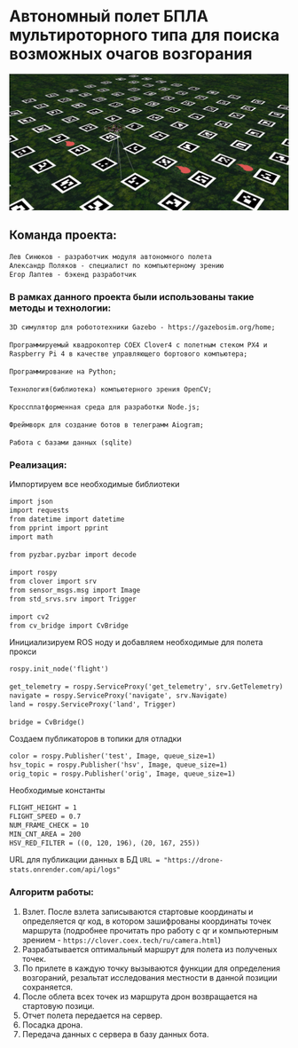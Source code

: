 # Автономный полет БПЛА мультироторного типа для поиска возможных очагов возгорания

![image](https://github.com/Sandrolek/info-project-clover/blob/master/drone_sim.jpg)

## Команда проекта:
```
Лев Синюков - разработчик модуля автономного полета
Александр Поляков - специалист по компьютерному зрению
Егор Лаптев - бэкенд разработчик
```

### В рамках данного проекта были использованы такие методы и технологии:

```
3D симулятор для робототехники Gazebo - https://gazebosim.org/home;

Программируемый квадрокоптер COEX Clover4 c полетным стеком PX4 и Raspberry Pi 4 в качестве управляющего бортового компьютера;

Программирование на Python;

Технология(библиотека) компьютерного зрения OpenCV;

Кроссплатформенная среда для разработки Node.js;

Фреймворк для создание ботов в телеграмм Aiogram;

Работа с базами данных (sqlite)
```

### Реализация:

Импортируем все необходимые библиотеки

```
import json
import requests
from datetime import datetime
from pprint import pprint
import math 

from pyzbar.pyzbar import decode

import rospy 
from clover import srv 
from sensor_msgs.msg import Image 
from std_srvs.srv import Trigger 

import cv2 
from cv_bridge import CvBridge
```

Инициализируем ROS ноду и добавляем необходимые для полета прокси
```
rospy.init_node('flight')

get_telemetry = rospy.ServiceProxy('get_telemetry', srv.GetTelemetry) 
navigate = rospy.ServiceProxy('navigate', srv.Navigate)
land = rospy.ServiceProxy('land', Trigger) 

bridge = CvBridge() 
```

Создаем публикаторов в топики для отладки
```
color = rospy.Publisher('test', Image, queue_size=1)
hsv_topic = rospy.Publisher('hsv', Image, queue_size=1)
orig_topic = rospy.Publisher('orig', Image, queue_size=1)
```
Необходимые константы
```
FLIGHT_HEIGHT = 1
FLIGHT_SPEED = 0.7
NUM_FRAME_CHECK = 10
MIN_CNT_AREA = 200
HSV_RED_FILTER = ((0, 120, 196), (20, 167, 255))
```

URL для публикации данных в БД
```URL = "https://drone-stats.onrender.com/api/logs"```

### Алгоритм работы:
1. Взлет. После взлета записываются стартовые координаты и определяется qr код, в котором зашифрованы координаты точек маршрута (подробнее прочитать про работу с qr и компьютерным зрением - ```https://clover.coex.tech/ru/camera.html```)
2. Разрабатывается оптимальный маршрут для полета из полученых точек.
3. По прилете в каждую точку вызываются функции для определения возгораний, резальтат исследования местности в данной позиции сохраняется.
4. После облета всех точек из маршрута дрон возвращается на стартовую позици.
5. Отчет полета передается на сервер.
6. Посадка дрона.
7. Передача данных с сервера в базу данных бота.
